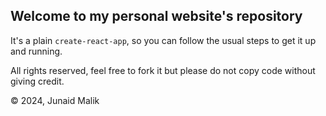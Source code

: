 ## Welcome to my personal website's repository

It's a plain `create-react-app`, so you can follow the usual steps to get it up and running.

All rights reserved, feel free to fork it but please do not copy code without giving credit.

© 2024, Junaid Malik
